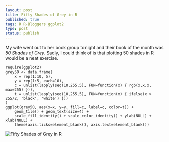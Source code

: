 ```yaml
--- 
layout: post
title: Fifty Shades of Grey in R
published: true
tags: R R-Bloggers ggplot2
type: post
status: publish
---
```


My wife went out to her book group tonight and their book of the month was *50 Shades of Grey*. Sadly, I could think of is that plotting 50 shades in R would be a neat exercise.

	require(ggplot2)
	grey50 <- data.frame(
		x = rep(1:10, 5),
		y = rep(1:5, each=10),
		c = unlist(lapply(seq(10,255,5), FUN=function(x) { rgb(x,x,x, max=255) })),
		t = unlist(lapply(seq(10,255,5), FUN=function(x) { ifelse(x > 255/2, 'black', 'white') }))
	)
	ggplot(grey50, aes(x=x, y=y, fill=c, label=c, color=t)) + 
		geom_tile() + geom_text(size=4) +
		scale_fill_identity() + scale_color_identity() + ylab(NULL) + xlab(NULL) + 
		theme(axis.ticks=element_blank(), axis.text=element_blank())

![Fifty Shades of Grey in R](http://jason.bryer.org/images/FiftyShadesOfGrey.png)
